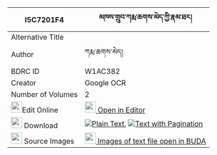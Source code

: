 |I5C7201F4|མཁས་གྲུབ་ཀརྨ་ཆགས་མེད་ཀྱི་རྣམ་ཐར། 
| --- | --- 
|Alternative Title |
|Author| ཀརྨ་ཆགས་མེད།
|BDRC ID | W1AC382
|Creator | Google OCR
|Number of Volumes| 2
|<img width="25" src="https://img.icons8.com/color/25/000000/edit-property.png">Edit Online| [<img width="25" src="https://avatars.githubusercontent.com/u/45091458?s=200&v=4"> Open in Editor](http://editor.openpecha.org/I5C7201F4)
|<img width="25" src="https://img.icons8.com/fluent/48/000000/download-2.png"/>  Download | [![](https://img.icons8.com/color/20/000000/txt.png)Plain Text](https://github.com/Openpecha/I5C7201F4/releases/download/v2/khedrub_karma_chak_me_kyi_namt_plain_I5C7201F4.zip), [![](https://img.icons8.com/color/20/000000/txt.png)Text with Pagination](https://github.com/Openpecha/I5C7201F4/releases/download/v2/khedrub_karma_chak_me_kyi_namt_pages_I5C7201F4.zip)
|<img width="25" src="https://img.icons8.com/plasticine/100/000000/pictures-folder.png"/>  Source Images | [<img width="25" src="https://library.bdrc.io/icons/BUDA-small.svg"> Images of text file open in BUDA](https://library.bdrc.io/show/bdr:W1AC382)